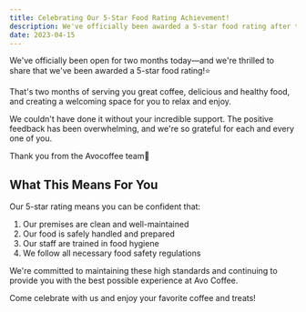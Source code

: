 ```yaml
---
title: Celebrating Our 5-Star Food Rating Achievement!
description: We've officially been awarded a 5-star food rating after two months of operation
date: 2023-04-15
---
```


We've officially been open for two months today—and we're thrilled to share that we've been awarded a 5-star food rating!⭐️

That's two months of serving you great coffee, delicious and healthy food, and creating a welcoming space for you to relax and enjoy.

We couldn't have done it without your incredible support. The positive feedback has been overwhelming, and we're so grateful for each and every one of you.

Thank you from the Avocoffee team💚

## What This Means For You

Our 5-star rating means you can be confident that:

1. Our premises are clean and well-maintained
2. Our food is safely handled and prepared
3. Our staff are trained in food hygiene
4. We follow all necessary food safety regulations

We're committed to maintaining these high standards and continuing to provide you with the best possible experience at Avo Coffee.

Come celebrate with us and enjoy your favorite coffee and treats!
